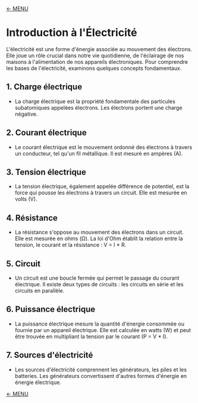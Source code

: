 [<- MENU](README.md)
# Introduction à l'Électricité

L'électricité est une forme d'énergie associée au mouvement des électrons. Elle joue un rôle crucial dans notre vie quotidienne, de l'éclairage de nos maisons à l'alimentation de nos appareils électroniques. Pour comprendre les bases de l'électricité, examinons quelques concepts fondamentaux.

## 1. Charge électrique
- La charge électrique est la propriété fondamentale des particules subatomiques appelées électrons. Les électrons portent une charge négative.

## 2. Courant électrique
- Le courant électrique est le mouvement ordonné des électrons à travers un conducteur, tel qu'un fil métallique. Il est mesuré en ampères (A).

## 3. Tension électrique
- La tension électrique, également appelée différence de potentiel, est la force qui pousse les électrons à travers un circuit. Elle est mesurée en volts (V).

## 4. Résistance
- La résistance s'oppose au mouvement des électrons dans un circuit. Elle est mesurée en ohms (Ω). La loi d'Ohm établit la relation entre la tension, le courant et la résistance : V = I * R.

## 5. Circuit
- Un circuit est une boucle fermée qui permet le passage du courant électrique. Il existe deux types de circuits : les circuits en série et les circuits en parallèle.

## 6. Puissance électrique
- La puissance électrique mesure la quantité d'énergie consommée ou fournie par un appareil électrique. Elle est calculée en watts (W) et peut être trouvée en multipliant la tension par le courant (P = V * I).

## 7. Sources d'électricité
- Les sources d'électricité comprennent les générateurs, les piles et les batteries. Les générateurs convertissent d'autres formes d'énergie en énergie électrique.

[<- MENU](Menu.md)
